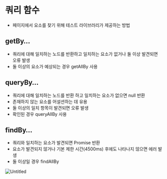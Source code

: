 # 쿼리 함수

- 페이지에서 요소를 찾기 위해 테스트 라이브러리가 제공하는 방법

## getBy…

- 쿼리에 대해 일치하는 노드를 반환하고 일치하는 요소가 없거나 둘 이상 발견되면 오류 발생
- 둘 이상의 요소가 예상되는 경우 getAllBy 사용

## queryBy…

- 쿼리에 대해 일치하는 노드를 반환 하고 일치하는 요소가 없으면 null 반환
- 존재하지 않는 요소를 어설션하는 데 유용
- 둘 이상의 일치 항목이 발견되면 오류 발생
- 확인된 경우 queryAllBy 사용

## findBy…

- 쿼리와 일치하는 요소가 발견되면 Promise 반환
- 요소가 발견되지 않거나 기본 제한 시간(4500ms) 후에도 나타나지 않으면 에러 발생
- 둘 이상일 경우 findAllBy

![Untitled](https://user-images.githubusercontent.com/91203029/226773026-2314027c-5f1b-40c9-8914-cdb54691656a.png)
